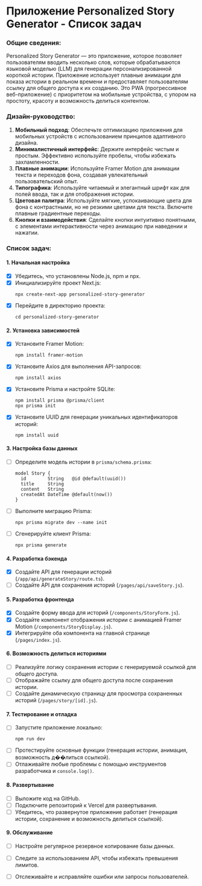 Приложение Personalized Story Generator - Список задач
======================================================

### Общие сведения:
Personalized Story Generator — это приложение, которое позволяет пользователям вводить несколько слов, которые обрабатываются языковой моделью (LLM) для генерации персонализированной короткой истории. Приложение использует плавные анимации для показа истории в реальном времени и предоставляет пользователям ссылку для общего доступа к их созданию. Это PWA (прогрессивное веб-приложение) с приоритетом на мобильные устройства, с упором на простоту, красоту и возможность делиться контентом.

### Дизайн-руководство:
1. **Мобильный подход**: Обеспечьте оптимизацию приложения для мобильных устройств с использованием принципов адаптивного дизайна.
2. **Минималистичный интерфейс**: Держите интерфейс чистым и простым. Эффективно используйте пробелы, чтобы избежать захламленности.
3. **Плавные анимации**: Используйте Framer Motion для анимации текста и переходов фона, создавая увлекательный пользовательский опыт.
4. **Типографика**: Используйте читаемый и элегантный шрифт как для полей ввода, так и для отображения истории.
5. **Цветовая палитра**: Используйте мягкие, успокаивающие цвета для фона с контрастными, но не резкими цветами для текста. Включите плавные градиентные переходы.
6. **Кнопки и взаимодействия**: Сделайте кнопки интуитивно понятными, с элементами интерактивности через анимацию при наведении и нажатии.

### Список задач:

#### 1. Начальная настройка
- [x] Убедитесь, что установлены Node.js, npm и npx.
- [x] Инициализируйте проект Next.js:
  ```
  npx create-next-app personalized-story-generator
  ```
- [x] Перейдите в директорию проекта:
  ```
  cd personalized-story-generator
  ```

#### 2. Установка зависимостей
- [x] Установите Framer Motion:
  ```
  npm install framer-motion
  ```
- [x] Установите Axios для выполнения API-запросов:
  ```
  npm install axios
  ```
- [x] Установите Prisma и настройте SQLite:
  ```
  npm install prisma @prisma/client
  npx prisma init
  ```
- [x] Установите UUID для генерации уникальных идентификаторов историй:
  ```
  npm install uuid
  ```

#### 3. Настройка базы данных
- [ ] Определите модель истории в `prisma/schema.prisma`:
  ```
  model Story {
    id        String   @id @default(uuid())
    title     String
    content   String
    createdAt DateTime @default(now())
  }
  ```
- [ ] Выполните миграцию Prisma:
  ```
  npx prisma migrate dev --name init
  ```
- [ ] Сгенерируйте клиент Prisma:
  ```
  npx prisma generate
  ```

#### 4. Разработка бэкенда
- [x] Создайте API для генерации историй (`/app/api/generateStory/route.ts`).
- [ ] Создайте API для сохранения историй (`/pages/api/saveStory.js`).

#### 5. Разработка фронтенда
- [x] Создайте форму ввода для историй (`/components/StoryForm.js`).
- [x] Создайте компонент отображения истории с анимацией Framer Motion (`/components/StoryDisplay.js`).
- [x] Интегрируйте оба компонента на главной странице (`/pages/index.js`).

#### 6. Возможность делиться историями
- [ ] Реализуйте логику сохранения истории с генерируемой ссылкой для общего доступа.
- [ ] Отображайте ссылку для общего доступа после сохранения истории.
- [ ] Создайте динамическую страницу для просмотра сохраненных историй (`/pages/story/[id].js`).

#### 7. Тестирование и отладка
- [ ] Запустите приложение локально:
  ```
  npm run dev
  ```
- [ ] Протестируйте основные функции (генерация истории, анимация, возможность д��литься ссылкой).
- [ ] Отлаживайте любые проблемы с помощью инструментов разработчика и `console.log()`.

#### 8. Развертывание
- [ ] Выложите код на GitHub.
- [ ] Подключите репозиторий к Vercel для развертывания.
- [ ] Убедитесь, что развернутое приложение работает (генерация истории, сохранение и возможность делиться ссылкой).

#### 9. Обслуживание
- [ ] Настройте регулярное резервное копирование базы данных.
- [ ] Следите за использованием API, чтобы избежать превышения лимитов.
- [ ] Отслеживайте и исправляйте ошибки или запросы пользователей.

